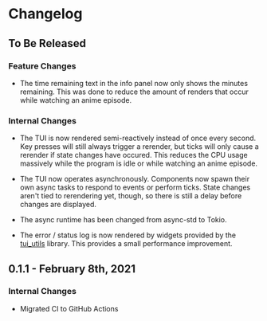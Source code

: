 # Changelog

## To Be Released

### Feature Changes

* The time remaining text in the info panel now only shows the minutes remaining. This was done to reduce the amount of renders that occur while watching an anime episode.

### Internal Changes

* The TUI is now rendered semi-reactively instead of once every second. Key presses will still always trigger a rerender, but ticks will only cause a rerender if state changes have occured. This reduces the CPU usage massively while the program is idle or while watching an anime episode.

* The TUI now operates asynchronously. Components now spawn their own async tasks to respond to events or perform ticks. State changes aren't tied to rerendering yet, though, so there is still a delay before changes are displayed.

* The async runtime has been changed from async-std to Tokio.

* The error / status log is now rendered by widgets provided by the [tui_utils](https://github.com/Acizza/tui-utils) library. This provides a small performance improvement.

## 0.1.1 - February 8th, 2021

### Internal Changes

* Migrated CI to GitHub Actions
